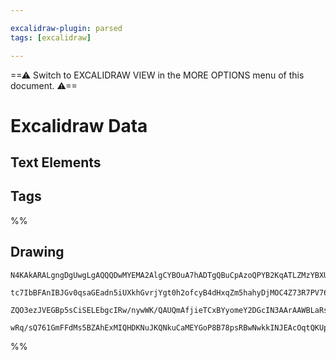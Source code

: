 ```yaml
---

excalidraw-plugin: parsed
tags: [excalidraw]

---
```

==⚠  Switch to EXCALIDRAW VIEW in the MORE OPTIONS menu of this document. ⚠==


# Excalidraw Data
## Text Elements
## Tags
%%
## Drawing
```compressed-json
N4KAkARALgngDgUwgLgAQQQDwMYEMA2AlgCYBOuA7hADTgQBuCpAzoQPYB2KqATLZMzYBXUtiRoIACyhQ4zZAHoFAc0JRJQgEYA6bGwC2CgF7N6hbEcK4OCtptbErHALRY8RMpWdx8Q1TdIEfARcZgRmBShcZQUebTiAdmcARho6IIR9BA4oZm4AbQBdfghcODgAZSiocVRQMEh1TNqIImVpNIaGQgQKACFcbABrZVJhDmIAYTZ8NlJuCABiADNV

tc7IbBFAnIBJGv0qsaGEadn5iUXkhGvrjYgt0h2ofcyB4dHxqZm5hahyDjMOC4Z73R7PV76ABihHw+CqMGCC0EHjB22yLwORzYJwA6iR1Nw+OBNui9lj/jiEAikRIUSQ0U8MZCAErCdoccJ5NAABn4pKZ5MyAHlgdg1DBuMkeXySQ8yZjMlDOFAobh9LDJRIADoQAAyAA0AOK41C47IAaVwhF1jIhB2VOQqhCMtR4sq64OZBwAKlgoABBNpcCTBZ

ZQO3ezJVEGBp5sCiSELEbgcIRw/nywWK/QAUQmAfjieTCxBYyomeY2DGcIN3AArAAWBLaRsATkbAGYABzNgBs9b7PHrlerM3wAE0id2W536wk+4ueclB8PM0Y2AZuPUuvQCEJaskSQBfTNeoX6NlCCac5jc9Bja8pzOjEjO12p9P4F+kEhnX5oDukB9DMKaXJMbYQRBUJQhskAsggyjpiCCyLLmAAiGEYTBEAnmeCrYicopQOwgKfhmcpwIEZjCM

wRq/sQ761GmFFdMs5BZAhExMIQHDKNuJKQNkuCaMEYGoP8B78psRBwNwkkINJEAcOqtQKUpwhQEQnLyaQB54XKdgAFYINguQVCpcAALJsMQCD5iJYncMsBBhOAp50MssLhNux4gMeQA=
```
%%